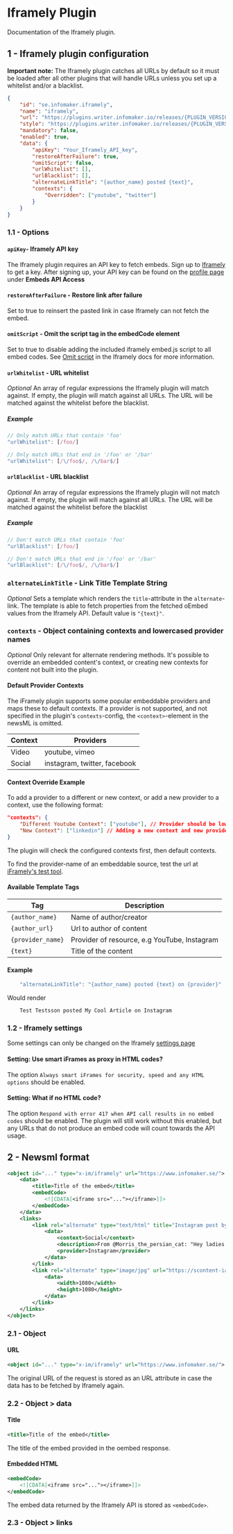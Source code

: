 # Iframely Plugin
Documentation of the Iframely plugin.

## 1 - Iframely plugin configuration
**Important note:** The Iframely plugin catches all URLs by default so it must be loaded after all other plugins that will handle URLs unless you set up a whitelist and/or a blacklist.

```json
{
    "id": "se.infomaker.iframely",
    "name": "iframely",
    "url": "https://plugins.writer.infomaker.io/releases/{PLUGIN_VERSION}/im-iframely.js",
    "style": "https://plugins.writer.infomaker.io/releases/{PLUGIN_VERSION}/im-iframely.css",
    "mandatory": false,
    "enabled": true,
    "data": {
        "apiKey": "Your_Iframely_API_key",
        "restoreAfterFailure": true,
        "omitScript": false,
        "urlWhitelist": [],
        "urlBlacklist": [],
        "alternateLinkTitle": "{author_name} posted {text}",
        "contexts": {
            "Overridden": ["youtube", "twitter"]
        }
    }
}
```

### 1.1 - Options

#### `apiKey`- Iframely API key
The Iframely plugin requires an API key to fetch embeds. Sign up to [Iframely](https://iframely.com/plans) to get a key. After signing up, your API key can be found on the [profile page](https://iframely.com/profile) under **Embeds API Access**

#### `restoreAfterFailure` - Restore link after failure
Set to true to reinsert the pasted link in case Iframely can not fetch the embed.

#### `omitScript` - Omit the script tag in the embedCode element
Set to true to disable adding the included iframely embed.js script to all embed codes. See [Omit script](https://iframely.com/docs/omit-script) in the Iframely docs for more information.

#### `urlWhitelist` - URL whitelist
*Optional* An array of regular expressions the Iframely plugin will match against. If empty, the plugin will match against all URLs. The URL will be matched against the whitelist before the blacklist.

##### Example
```js
// Only match URLs that contain 'foo'
"urlWhitelist": [/foo/]

// Only match URLs that end in '/foo' or '/bar'
"urlWhitelist": [/\/foo$/, /\/bar$/]
```

#### `urlBlacklist` - URL blacklist
*Optional* An array of regular expressions the Iframely plugin will not match against. If empty, the plugin will match against all URLs. The URL will be matched against the whitelist before the blacklist

##### Example
```js
// Don't match URLs that contain 'foo'
"urlBlacklist": [/foo/]

// Don't match URLs that end in '/foo' or '/bar'
"urlBlacklist": [/\/foo$/, /\/bar$/]
```

### `alternateLinkTitle` - Link Title Template String
*Optional* Sets a template which renders the `title`-attribute in the `alternate`-link. The template is able to fetch properties
from the fetched oEmbed values from the Iframely API. Default value is `"{text}"`.

### `contexts` - Object containing contexts and lowercased provider names
*Optional* Only relevant for alternate rendering methods.
It's possible to override an embedded content's context, or creating new contexts
for content not built into the plugin.

#### Default Provider Contexts
The iFramely plugin supports some popular embeddable providers and maps these
to default contexts. If a provider is not supported, and not specified in
the plugin's `contexts`-config, the `<context>`-element in the newsML is omitted.

| Context | Providers |
| ------- | --------- |
| Video   | youtube, vimeo |
| Social  | instagram, twitter, facebook |

#### Context Override Example
To add a provider to a different or new context, or add a new provider to a context, use the
following format:
```json
"contexts": {
    "Different Youtube Context": ["youtube"], // Provider should be lowercased
    "New Context": ["linkedin"] // Adding a new context and new provider
}
```

The plugin will check the configured contexts first, then default contexts.

To find the provider-name of an embeddable source, test the url at [iFramely's test tool](https://iframely.com/embed).



#### Available Template Tags
| Tag | Description |
| --- | ----------- |
| `{author_name}` | Name of author/creator |
| `{author_url}` | Url to author of content |
| `{provider_name}` | Provider of resource, e.g YouTube, Instagram |
| `{text}` | Title of the content |

#### Example
```js
    "alternateLinkTitle": "{author_name} posted {text} on {provider}"
```
Would render
```
    Test Testsson posted My Cool Article on Instagram
```


### 1.2 - Iframely settings
Some settings can only be changed on the Iframely [settings page](https://iframely.com/settings/api)

#### Setting: Use smart iFrames as proxy in HTML codes?
The option `Always smart iFrames for security, speed and any HTML options` should be enabled.

#### Setting: What if no HTML code?
The option `Respond with error 417 when API call results in no embed codes` should be enabled. The plugin will still work without this enabled, but any URLs that do not produce an embed code will count towards the API usage.

## 2 - Newsml format
```xml
<object id="..." type="x-im/iframely" url="https://www.infomaker.se/">
    <data>
        <title>Title of the embed</title>
        <embedCode>
            <![CDATA[<iframe src="..."></iframe>]]>
        </embedCode>
    </data>
    <links>
        <link rel="alternate" type="text/html" title="Instagram post by Cats of Instagram  from Instagram" url="https://www.instagram.com/p/BeglN_bHruW/?hl=en&amp;taken-by=cats_of_instagram">
            <data>
                <context>Social</context>
                <description>From @Morris_the_persian_cat: "Hey ladies! Wanna know what my sweater is made of? Boyfriend material." #catsofinstagram</description>
                <provider>Instagram</provider>
            </data>
        </link>
        <link rel="alternate" type="image/jpg" url="https://scontent-iad3-1.cdninstagram.com/vp/2543b8ff10bea7a919032afe8fb7a7ec/5B02A2F2/t51.2885-15/e35/26429239_1589573814423494_7174194954695081984_n.jpg">
            <data>
                <width>1080</width>
                <height>1080</height>
            </data>
        </link>
    </links>
</object>
```
### 2.1 - Object

#### URL
```xml
<object id="..." type="x-im/iframely" url="https://www.infomaker.se/">
```
The original URL of the request is stored as an URL attribute in case the data has to be fetched by Iframely again.

### 2.2 - Object > data

#### Title
```xml
<title>Title of the embed</title>
```
The title of the embed provided in the oembed response.

#### Embedded HTML
```xml
<embedCode>
    <![CDATA[<iframe src="..."></iframe>]]>
</embedCode>
```
The embed data returned by the Iframely API is stored as `<embedCode>`.

### 2.3 - Object > links
